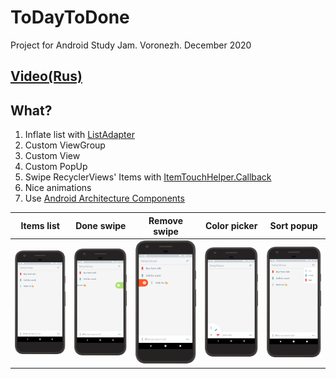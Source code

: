 # ToDayToDone
Project for Android Study Jam. Voronezh. December 2020

## [Video(Rus)](https://www.youtube.com/watch?v=m-uduajhODE&ab_channel=GDGVoronezh)

## **What?**
1. Inflate list with [ListAdapter](https://developer.android.com/reference/androidx/recyclerview/widget/ListAdapter)
2. Custom ViewGroup
3. Custom View
4. Custom PopUp
5. Swipe RecyclerViews' Items with [ItemTouchHelper.Callback](https://developer.android.com/reference/kotlin/androidx/recyclerview/widget/ItemTouchHelper.Callback)
6. Nice animations
7. Use [Android Architecture Components](https://developer.android.com/topic/libraries/architecture)


Items list | Done swipe | Remove swipe | Color picker | Sort popup
------------ | ------------- | ------------- | ------------- | -------------
![](art/list_fit.png) | ![](art/swipe_done.png) | ![](art/swipe_remove.png) | ![](art/picker.png) | ![](art/sort_popup.png)
